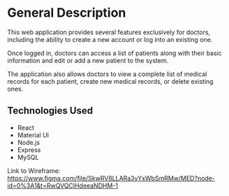 # General Description
This web application provides several features exclusively for doctors, including the ability to create a new account or log into an existing one.

Once logged in, doctors can access a list of patients along with their basic information and edit or add a new patient to the system.

The application also allows doctors to view a complete list of medical records for each patient, create new medical records, or delete existing ones.


## Technologies Used
- React
- Material UI
- Node.js
- Express
- MySQL


Link to Wireframe: https://www.figma.com/file/SkwRV8LLARa3yYxWbSmRMw/MED?node-id=0%3A1&t=RwQVQClHdeeaNDHM-1